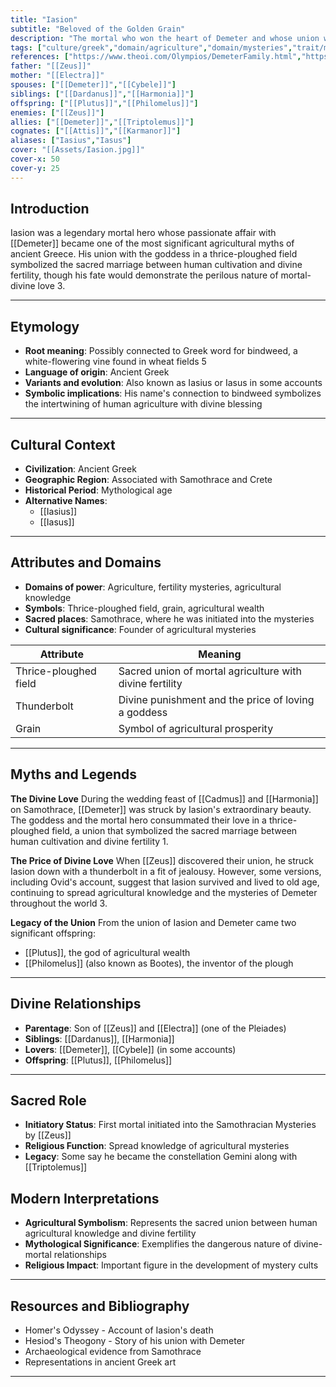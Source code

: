 ```yaml
---
title: "Iasion"
subtitle: "Beloved of the Golden Grain"
description: "The mortal who won the heart of Demeter and whose union with the goddess brought agricultural wealth to humanity"
tags: ["culture/greek","domain/agriculture","domain/mysteries","trait/mortal","trait/hero","trait/male"]
references: ["https://www.theoi.com/Olympios/DemeterFamily.html","https://www.maicar.com/GML/Demeter.html","https://www.greeklegendsandmyths.com/iasion.html","https://en.wikipedia.org/wiki/Demeter","https://www.theoi.com/Georgikos/Iasion.html"]
father: "[[Zeus]]"
mother: "[[Electra]]"
spouses: ["[[Demeter]]","[[Cybele]]"]
siblings: ["[[Dardanus]]","[[Harmonia]]"]
offspring: ["[[Plutus]]","[[Philomelus]]"]
enemies: ["[[Zeus]]"]
allies: ["[[Demeter]]","[[Triptolemus]]"]
cognates: ["[[Attis]]","[[Karmanor]]"]
aliases: ["Iasius","Iasus"]
cover: "[[Assets/Iasion.jpg]]"
cover-x: 50
cover-y: 25
---
```

##  Introduction
Iasion was a legendary mortal hero whose passionate affair with [[Demeter]] became one of the most significant agricultural myths of ancient Greece. His union with the goddess in a thrice-ploughed field symbolized the sacred marriage between human cultivation and divine fertility, though his fate would demonstrate the perilous nature of mortal-divine love <mcreference link="https://www.greeklegendsandmyths.com/iasion.html" index="3">3</mcreference>.

---

## Etymology

- **Root meaning**: Possibly connected to Greek word for bindweed, a white-flowering vine found in wheat fields <mcreference link="https://www.theoi.com/Georgikos/Iasion.html" index="5">5</mcreference>
- **Language of origin**: Ancient Greek
- **Variants and evolution**: Also known as Iasius or Iasus in some accounts
- **Symbolic implications**: His name's connection to bindweed symbolizes the intertwining of human agriculture with divine blessing

---

##  Cultural Context

- **Civilization**: Ancient Greek
- **Geographic Region**: Associated with Samothrace and Crete
- **Historical Period**: Mythological age
- **Alternative Names**:
  - [[Iasius]]
  - [[Iasus]]

---

## Attributes and Domains

- **Domains of power**: Agriculture, fertility mysteries, agricultural knowledge
- **Symbols**: Thrice-ploughed field, grain, agricultural wealth
- **Sacred places**: Samothrace, where he was initiated into the mysteries
- **Cultural significance**: Founder of agricultural mysteries

| Attribute | Meaning |
|----------------|---------------------------------|
| Thrice-ploughed field | Sacred union of mortal agriculture with divine fertility |
| Thunderbolt | Divine punishment and the price of loving a goddess |
| Grain | Symbol of agricultural prosperity |

---

## Myths and Legends

**The Divine Love**
During the wedding feast of [[Cadmus]] and [[Harmonia]] on Samothrace, [[Demeter]] was struck by Iasion's extraordinary beauty. The goddess and the mortal hero consummated their love in a thrice-ploughed field, a union that symbolized the sacred marriage between human cultivation and divine fertility <mcreference link="https://www.theoi.com/Olympios/DemeterFamily.html" index="1">1</mcreference>.

**The Price of Divine Love**
When [[Zeus]] discovered their union, he struck Iasion down with a thunderbolt in a fit of jealousy. However, some versions, including Ovid's account, suggest that Iasion survived and lived to old age, continuing to spread agricultural knowledge and the mysteries of Demeter throughout the world <mcreference link="https://www.greeklegendsandmyths.com/iasion.html" index="3">3</mcreference>.

**Legacy of the Union**
From the union of Iasion and Demeter came two significant offspring:
- [[Plutus]], the god of agricultural wealth
- [[Philomelus]] (also known as Bootes), the inventor of the plough

---

## Divine Relationships

- **Parentage**: Son of [[Zeus]] and [[Electra]] (one of the Pleiades)
- **Siblings**: [[Dardanus]], [[Harmonia]]
- **Lovers**: [[Demeter]], [[Cybele]] (in some accounts)
- **Offspring**: [[Plutus]], [[Philomelus]]

---

## Sacred Role

- **Initiatory Status**: First mortal initiated into the Samothracian Mysteries by [[Zeus]]
- **Religious Function**: Spread knowledge of agricultural mysteries
- **Legacy**: Some say he became the constellation Gemini along with [[Triptolemus]]

## Modern Interpretations

- **Agricultural Symbolism**: Represents the sacred union between human agricultural knowledge and divine fertility
- **Mythological Significance**: Exemplifies the dangerous nature of divine-mortal relationships
- **Religious Impact**: Important figure in the development of mystery cults

---

## Resources and Bibliography

- Homer's Odyssey - Account of Iasion's death
- Hesiod's Theogony - Story of his union with Demeter
- Archaeological evidence from Samothrace
- Representations in ancient Greek art

---